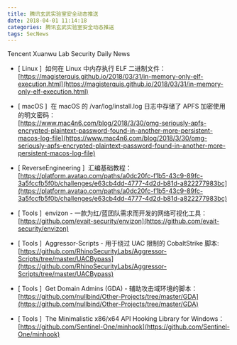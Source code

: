```yaml
---
title: 腾讯玄武实验室安全动态推送
date: 2018-04-01 11:14:18
categories: 腾讯玄武实验室安全动态推送
tags: SecNews
---
```


Tencent Xuanwu Lab Security Daily News  
* [ Linux ]  如何在 Linux 中内存执行 ELF 二进制文件：   
[https://magisterquis.github.io/2018/03/31/in-memory-only-elf-execution.html](https://magisterquis.github.io/2018/03/31/in-memory-only-elf-execution.html)  

* [ macOS ]  在 macOS 的 /var/log/install.log 日志中存储了 APFS 加密使用的明文密码：   
[https://www.mac4n6.com/blog/2018/3/30/omg-seriously-apfs-encrypted-plaintext-password-found-in-another-more-persistent-macos-log-file](https://www.mac4n6.com/blog/2018/3/30/omg-seriously-apfs-encrypted-plaintext-password-found-in-another-more-persistent-macos-log-file)  

* [ ReverseEngineering ]  汇编基础教程：   
[https://platform.avatao.com/paths/a0dc20fc-f1b5-43c9-89fc-3a5fccfb5f0b/challenges/e63cb4dd-4777-4d2d-b81d-a822277983bc](https://platform.avatao.com/paths/a0dc20fc-f1b5-43c9-89fc-3a5fccfb5f0b/challenges/e63cb4dd-4777-4d2d-b81d-a822277983bc)  

* [ Tools ]  envizon - 一款为红/蓝团队需求而开发的网络可视化工具：   
[https://github.com/evait-security/envizon](https://github.com/evait-security/envizon)  

* [ Tools ]  Aggressor-Scripts - 用于绕过 UAC 限制的 CobaltStrike 脚本:   
[https://github.com/RhinoSecurityLabs/Aggressor-Scripts/tree/master/UACBypass](https://github.com/RhinoSecurityLabs/Aggressor-Scripts/tree/master/UACBypass)  

* [ Tools ]  Get Domain Admins (GDA) - 辅助攻击域环境的脚本：   
[https://github.com/nullbind/Other-Projects/tree/master/GDA](https://github.com/nullbind/Other-Projects/tree/master/GDA)  

* [ Tools ]  The Minimalistic x86/x64 API Hooking Library for Windows：   
[https://github.com/Sentinel-One/minhook](https://github.com/Sentinel-One/minhook)  

